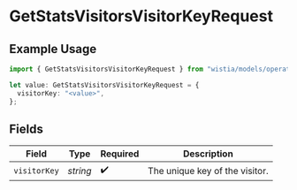 # GetStatsVisitorsVisitorKeyRequest

## Example Usage

```typescript
import { GetStatsVisitorsVisitorKeyRequest } from "wistia/models/operations";

let value: GetStatsVisitorsVisitorKeyRequest = {
  visitorKey: "<value>",
};
```

## Fields

| Field                          | Type                           | Required                       | Description                    |
| ------------------------------ | ------------------------------ | ------------------------------ | ------------------------------ |
| `visitorKey`                   | *string*                       | :heavy_check_mark:             | The unique key of the visitor. |